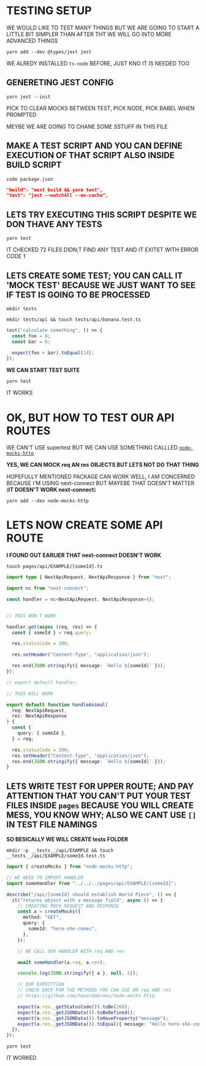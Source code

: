 # TESTING SETUP

WE WOULD LIKE TO TEST MANY THINGS BUT WE ARE GOING TO START A LITTLE BIT SIMPLER THAN AFTER THT WE WILL GO INTO MORE ADVANCED THINGS

```
yarn add --dev @types/jest jest
```

WE ALREDY INSTALLED `ts-node` BEFORE, JUST KNO IT IS NEEDED TOO

## GENERETING JEST CONFIG

```
yarn jest --init
```

PICK TO CLEAR MOCKS BETWEEN TEST, PICK NODE, PICK BABEL WHEN PROMPTED

MEYBE WE ARE GOING TO CHANE SOME SSTUFF IN THIS FILE

## MAKE A TEST SCRIPT AND YOU CAN DEFINE EXECUTION OF THAT SCRIPT ALSO INSIDE BUILD SCRIPT

```
code package.json
```

```json
"build": "next build && yarn test",
"test": "jest --watchAll --no-cache",
```

## LETS TRY EXECUTING THIS SCRIPT DESPITE WE DON THAVE ANY TESTS

```
yarn test
```

IT CHECKED 72 FILES DIDN;T FIND ANY TEST AND IT EXITET WITH ERROR CODE 1

## LETS CREATE SOME TEST; YOU CAN CALL IT 'MOCK TEST' BECAUSE WE JUST WANT TO SEE IF TEST IS GOING TO BE PROCESSED

```
mkdir tests 
```

```
mkdir tests/api && touch tests/api/banana.test.ts
```

```ts
test("calculate something", () => {
  const foo = 8;
  const bar = 6;

  expect(foo + bar).toEqual(14);
});
```

**WE CAN START TEST SUITE**

```
yarn test
```

IT WORKS

# OK, BUT HOW TO TEST OUR API ROUTES

WE CAN'T USE supertest BUT WE CAN USE SOMETHING CALLLED [`node-mocks-http`](https://www.npmjs.com/package/node-mocks-http?activeTab=readme)

**YES, WE CAN MOCK req AN res OBJECTS BUT LETS NOT DO THAT THING**

HOPEFULLY MENTIONED PACKAGE CAN WORK WELL, I AM CONCERNED BECAUSE I'M USING next-connect BUT MAYEBE THAT DOESN'T MATTER (**IT DOESN'T WORK next-connect**)

```
yarn add --dev node-mocks-http
```

# LETS NOW CREATE SOME API ROUTE

**I FOUND OUT EARLIER THAT next-connect DOESN'T WORK**

```
touch pages/api/EXAMPLE/[someId].ts
```

```ts
import type { NextApiRequest, NextApiResponse } from "next";

import nc from "next-connect";

const handler = nc<NextApiRequest, NextApiResponse>();


// THIS WON-T WORK

handler.get(async (req, res) => {
  const { someId } = req.query;

  res.statusCode = 200;

  res.setHeader("Content-Type", "application/json");

  res.end(JSON.stringify({ message: `Hello ${someId}` }));
});

// export default handler;

// THIS WILL WORK

export default function handleAnimal(
  req: NextApiRequest,
  res: NextApiResponse
) {
  const {
    query: { someId },
  } = req;

  res.statusCode = 200;
  res.setHeader("Content-Type", "application/json");
  res.end(JSON.stringify({ message: `Hello ${someId}` }));
}

```

## LETS WRITE TEST FOR UPPER ROUTE; AND PAY ATTENTION THAT YOU CAN'T PUT YOUR TEST FILES INSIDE `pages` BECAUSE YOU WILL CREATE MESS, YOU KNOW WHY; ALSO WE CANT USE `[]` IN TEST FILE NAMINGS

**SO BESICALLY WE WILL CREATE __tests__ FOLDER**

```
mkdir -p __tests__/api/EXAMPLE && touch __tests__/api/EXAMPLE/someId.test.ts
```

```ts
import { createMocks } from "node-mocks-http";

// WE NEED TO IMPORT HANDLER
import someHandler from "../../../pages/api/EXAMPLE/[someId]";

describe("/api/[someId] should establish World Piece", () => {
  it("returns object with a message field", async () => {
    // CREATING MOCK REQUEST AND RESPONSE
    const a = createMocks({
      method: "GET",
      query: {
        someId: "here-she-comes",
      },
    });

    // WE CALL OUR HANDLER WITH req AND res

    await someHandler(a.req, a.res);

    console.log(JSON.stringify({ a }, null, 2));

    // OUR EXPECTTION
    // CHECK DOCK FOR THE METHODS YOU CAN USE ON req AND res
    // https://github.com/howardabrams/node-mocks-http

    expect(a.res._getStatusCode()).toBe(200);
    expect(a.res._getJSONData()).toBeDefined();
    expect(a.res._getJSONData()).toHaveProperty("message");
    expect(a.res._getJSONData()).toEqual({ message: "Hello here-she-comes" });
  });
});
```

```
yarn test
```

IT WORKED


<!-- ## STYLING

USING TAILWIND TOGETHER WITH EMOTION (**TWIN MACRO BY ben-rogerson**)

twin.macro with emotion (explained)

<https://github.com/ben-rogerson/twin.examples/tree/master/next-emotion>


typescript emotion example (very nice, has more stuff) (maybe is missing something but it is a good starter to build upon):

<https://github.com/ben-rogerson/twin.examples/tree/master/next-emotion-typescript>

**THESE ARE THE DOCS FOR TWIN MACRO**

<https://github.com/ben-rogerson/twin.macro/tree/master/docs>

**MUST READ**: (UNDER RESOURCS)

<https://github.com/ben-rogerson/twin.macro#resources>

MOST IMPORTAT THING (AT LEAST FOR ME): USE `css={[tw``]}` FOR DYNAMIC STYLES, AND USE `tw=""` OTHERVISE

## ANIMATIONS AND TRANSITIONS

FRAMER MOTION (SOMETIMES I DON'T LIKE HOW IT WORKS BECAUSE IT TENDS TO RANDOMLY SETS display PROPERTY) (IF YOU ARE ANIMATING SIZES)

## COLOR MODE

next-themes

# STATE MANGEMENT

xstate @xstate/react

# AUTHENTICATION

next-auth

# DATABASES

PRODUCTION: `PostgreSQL 13.3` ON `Supabase`

DEVELOPMENT: `PostgreSQL 13.3` SPINNED UP WITH DOCKER

ORM: Prisma

Redis 5.0.8:

PRODUCTION: `Upstash`

DEVELOPMENT: `Another Docker Container`

# EXPIRATION SERVICE, MAYBE ALSO, "SPECIAL CART SERVICE"

USING `BullMQ`


 -->

 <!-- 

## IDEAS

`WE SHOULD BUILD ECHO API (LIKE A STREAMING SERVER BUT MANUAL)`

WE SHOULD PUT CART IN A DETABSE, INSTEAD OF LOCAL STORAGE (BECAUSE IF WE USE THIS SERVER SIDE WE CAN EXPIRE CART, WE CAN DESTROY CART OBJECT)

MAYBE CART SHOULD BE KEPT IN REDIS, AND EXPIRE AFTER 3 HOURS IF LEFT TO BE STALE

WE NEED A STEP TO CHECK IF MAYBE SOMEONE BOUGHT SOMETHING AND STUFF IN CART IS MISSING (WHEN THAT HAPPENS USER SHOULD BE GIVEN THE INFO THAT "SOMEONE BOUGHT PRODUCT AS HE WAS FILLING CART", HE SHOULDN'T HAV ANY OPTIONS TO DO, JUST INFO AND WE LOWER HIS PRODUCT COUNT, OR IF THERE IS NONE WE REMOVE THE PRODUCT)
(LOW COUNT PRODUCTS SHOULD BE MARKED AS `HOT` OR WE SHOULD HAVE INFO: "HURRY UP, ONLY 10 LEFT IN STOCK") 

ORDER MARKED AS EXPIRED

CHECKING STOCK

CHECKING STOCK EVERY TIME USERS ADD TO CART

WHEN SEEDING YOU SHOULD SHOW ONE PRODUCT NOT IN STOCK AND THEN ONE PRODUCT IN STOCK AND SO ON AND SO ON (FOR EASIER DEVELOPMENT)


ADD TWO SCRIPTS FOR STARTING DEV DATBASES

AND OTHER FOR KILLING DATBASES, BECAUSE WE CAN KILL CONTAINER BY NAME, NOT JUST BY HIS ID 

FOR IMAGE UPLOAD USE CLOUDINARY


IMPLEMENT FAVORITE PRODUCTS OR WISHLIST 


 -->
